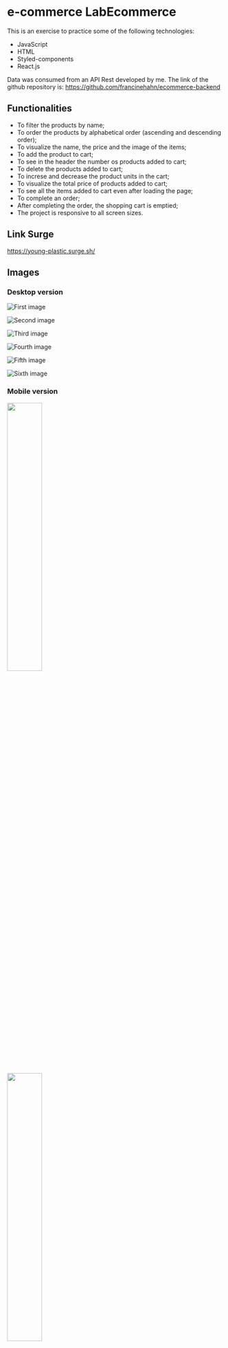 # e-commerce LabEcommerce

This is an exercise to practice some of the following technologies:
* JavaScript
* HTML
* Styled-components
* React.js

Data was consumed from an API Rest developed by me. The link of the github repository is: https://github.com/francinehahn/ecommerce-backend

## Functionalities
* To filter the products by name;
* To order the products by alphabetical order (ascending and descending order);
* To visualize the name, the price and the image of the items;
* To add the product to cart;
* To see in the header the number os products added to cart;
* To delete the products added to cart;
* To increse and decrease the product units in the cart;
* To visualize the total price of products added to cart;
* To see all the items added to cart even after loading the page;
* To complete an order;
* After completing the order, the shopping cart is emptied; 
* The project is responsive to all screen sizes.

## Link Surge
https://young-plastic.surge.sh/

## Images
### Desktop version
![First image](./src/img/print1-desktop.png)
<br>

![Second image](./src/img/print2-desktop.png)
<br>

![Third image](./src/img/print3-desktop.png)
<br>

![Fourth image](./src/img/print4-desktop.png)
<br>

![Fifth image](./src/img/print5-desktop.png)
<br>

![Sixth image](./src/img/print6-desktop.png)
<br>

### Mobile version
<img src="./src/img/print1-mobile.jpeg" width="40%"/>
<br>
<img src="./src/img/print2-mobile.jpg" width="40%"/>
<br>
<img src="./src/img/print3-mobile.jpg" width="40%"/>
<br>
<img src="./src/img/print4-mobile.jpg" width="40%"/>
<br>
<img src="./src/img/print5-mobile.jpg" width="40%"/>
<br>
<img src="./src/img/print6-mobile.jpg" width="40%"/>
<br>
<img src="./src/img/print7-mobile.jpg" width="40%"/>
